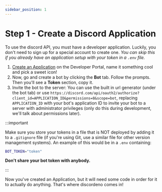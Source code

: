 ```yaml
---
sidebar_position: 1
---
```


# Step 1 - Create a Discord Application

To use the discord API, you must have a developer application. Luckily, you don't need to sign up for a special account
to create one. _You can skip this if you already have an application setup with your token in a `.env` file._

1. [Create an Application](https://discord.com/developers/applications) on the Developer Portal, name it something cool
   and pick a sweet icon!
2. Now, go and create a bot by clicking the **Bot** tab. Follow the prompts. Then you'll see a **Token** section, copy
   it.
3. Invite the bot to the server: You can use the built in url generator (under the bot tab) or use
   `https://discord.com/api/oauth2/authorize?client_id=APPLICATION_ID&permissions=8&scope=bot`, replacing
   `APPLICATION_ID` with your bot's application ID to invite your bot to a server with administrator privileges (only do
   this during development, we'll talk about permissions later).

:::important

Make sure you store your tokens in a file that is NOT deployed by adding it to a `.gitignore` file (if you're using Git,
use a similar file for other version management systems). An example of this would be in a `.env` containing:

```bash title=".env"
BOT_TOKEN="token"
```

**Don't share your bot token with anybody.**

:::

Now you've created an Application, but it will need some code in order for it to actually do anything. That's where
discordeno comes in!
